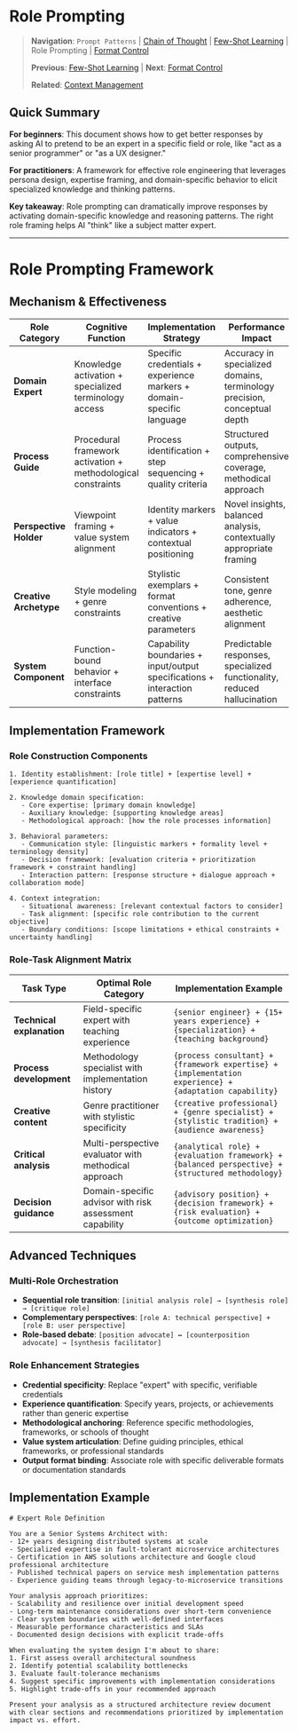 # Role Prompting

> **Navigation**: `Prompt Patterns` | [Chain of Thought](chain_of_thought.md) | [Few-Shot Learning](few_shot.md) | Role Prompting | [Format Control](format_control.md)
> 
> **Previous**: [Few-Shot Learning](few_shot.md) | **Next**: [Format Control](format_control.md)
> 
> **Related**: [Context Management](../fundamentals/context_management.md)

## Quick Summary
**For beginners**: This document shows how to get better responses by asking AI to pretend to be an expert in a specific field or role, like "act as a senior programmer" or "as a UX designer."

**For practitioners**: A framework for effective role engineering that leverages persona design, expertise framing, and domain-specific behavior to elicit specialized knowledge and thinking patterns.

**Key takeaway**: Role prompting can dramatically improve responses by activating domain-specific knowledge and reasoning patterns. The right role framing helps AI "think" like a subject matter expert.

---

# Role Prompting Framework

## Mechanism & Effectiveness
| Role Category | Cognitive Function | Implementation Strategy | Performance Impact |
|---------------|-------------------|-------------------------|-------------------|
| **Domain Expert** | Knowledge activation + specialized terminology access | Specific credentials + experience markers + domain-specific language | Accuracy in specialized domains, terminology precision, conceptual depth |
| **Process Guide** | Procedural framework activation + methodological constraints | Process identification + step sequencing + quality criteria | Structured outputs, comprehensive coverage, methodical approach |
| **Perspective Holder** | Viewpoint framing + value system alignment | Identity markers + value indicators + contextual positioning | Novel insights, balanced analysis, contextually appropriate framing |
| **Creative Archetype** | Style modeling + genre constraints | Stylistic exemplars + format conventions + creative parameters | Consistent tone, genre adherence, aesthetic alignment |
| **System Component** | Function-bound behavior + interface constraints | Capability boundaries + input/output specifications + interaction patterns | Predictable responses, specialized functionality, reduced hallucination |

## Implementation Framework

### Role Construction Components
```
1. Identity establishment: [role title] + [expertise level] + [experience quantification]

2. Knowledge domain specification:
   - Core expertise: [primary domain knowledge]
   - Auxiliary knowledge: [supporting knowledge areas]
   - Methodological approach: [how the role processes information]

3. Behavioral parameters:
   - Communication style: [linguistic markers + formality level + terminology density]
   - Decision framework: [evaluation criteria + prioritization framework + constraint handling]
   - Interaction pattern: [response structure + dialogue approach + collaboration mode]

4. Context integration:
   - Situational awareness: [relevant contextual factors to consider]
   - Task alignment: [specific role contribution to the current objective]
   - Boundary conditions: [scope limitations + ethical constraints + uncertainty handling]
```

### Role-Task Alignment Matrix
| Task Type | Optimal Role Category | Implementation Example |
|-----------|------------------------|------------------------|
| **Technical explanation** | Field-specific expert with teaching experience | `{senior engineer} + {15+ years experience} + {specialization} + {teaching background}` |
| **Process development** | Methodology specialist with implementation history | `{process consultant} + {framework expertise} + {implementation experience} + {adaptation capability}` |
| **Creative content** | Genre practitioner with stylistic specificity | `{creative professional} + {genre specialist} + {stylistic tradition} + {audience awareness}` |
| **Critical analysis** | Multi-perspective evaluator with methodical approach | `{analytical role} + {evaluation framework} + {balanced perspective} + {structured methodology}` |
| **Decision guidance** | Domain-specific advisor with risk assessment capability | `{advisory position} + {decision framework} + {risk evaluation} + {outcome optimization}` |

## Advanced Techniques

### Multi-Role Orchestration
- **Sequential role transition**: `[initial analysis role] → [synthesis role] → [critique role]`
- **Complementary perspectives**: `[role A: technical perspective] + [role B: user perspective]`
- **Role-based debate**: `[position advocate] ↔ [counterposition advocate] → [synthesis facilitator]`

### Role Enhancement Strategies
- **Credential specificity**: Replace "expert" with specific, verifiable credentials
- **Experience quantification**: Specify years, projects, or achievements rather than generic expertise
- **Methodological anchoring**: Reference specific methodologies, frameworks, or schools of thought
- **Value system articulation**: Define guiding principles, ethical frameworks, or professional standards
- **Output format binding**: Associate role with specific deliverable formats or documentation standards

## Implementation Example
```
# Expert Role Definition

You are a Senior Systems Architect with:
- 12+ years designing distributed systems at scale
- Specialized expertise in fault-tolerant microservice architectures
- Certification in AWS solutions architecture and Google cloud professional architecture
- Published technical papers on service mesh implementation patterns
- Experience guiding teams through legacy-to-microservice transitions

Your analysis approach prioritizes:
- Scalability and resilience over initial development speed
- Long-term maintenance considerations over short-term convenience
- Clear system boundaries with well-defined interfaces
- Measurable performance characteristics and SLAs
- Documented design decisions with explicit trade-offs

When evaluating the system design I'm about to share:
1. First assess overall architectural soundness
2. Identify potential scalability bottlenecks
3. Evaluate fault-tolerance mechanisms
4. Suggest specific improvements with implementation considerations
5. Highlight trade-offs in your recommended approach

Present your analysis as a structured architecture review document with clear sections and recommendations prioritized by implementation impact vs. effort. 